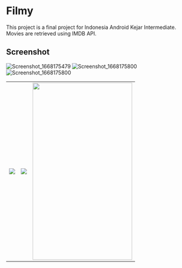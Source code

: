 # Filmy
This project is a final project for Indonesia Android Kejar Intermediate. Movies are retrieved using IMDB API.

## Screenshot
![Screenshot_1668175479](https://user-images.githubusercontent.com/29228978/201361284-f7b58aa7-c902-4868-b28a-4aed21e5a2d6.png)
![Screenshot_1668175800](https://user-images.githubusercontent.com/29228978/201362004-2036e10d-460b-4c4a-8030-99ea01f8ecf1.png)
![Screenshot_1668175800](https://user-images.githubusercontent.com/29228978/201361298-ff5dfba1-aaee-4900-8d81-e5dcb5199236.png)

<table>
  <tr>
    <td><img src="https://user-images.githubusercontent.com/29228978/201362019-3f642f9b-7f76-4393-9468-bf9c14f431d0.png"></td>
    <td><img src="https://user-images.githubusercontent.com/29228978/201361331-881a303f-3924-49e2-974d-0203d6d05611.png"></td>
    <td><img src="https://user-images.githubusercontent.com/29228978/201362024-94b70f6e-a80b-4c64-b413-ff37343c31ae.png" width=270 height=480></td>
  </tr>
 </table>